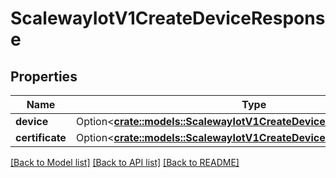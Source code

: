# ScalewayIotV1CreateDeviceResponse

## Properties

Name | Type | Description | Notes
------------ | ------------- | ------------- | -------------
**device** | Option<[**crate::models::ScalewayIotV1CreateDeviceResponseDevice**](scaleway_iot_v1_CreateDeviceResponse_device.md)> |  | [optional]
**certificate** | Option<[**crate::models::ScalewayIotV1CreateDeviceResponseCertificate**](scaleway_iot_v1_CreateDeviceResponse_certificate.md)> |  | [optional]

[[Back to Model list]](../README.md#documentation-for-models) [[Back to API list]](../README.md#documentation-for-api-endpoints) [[Back to README]](../README.md)


